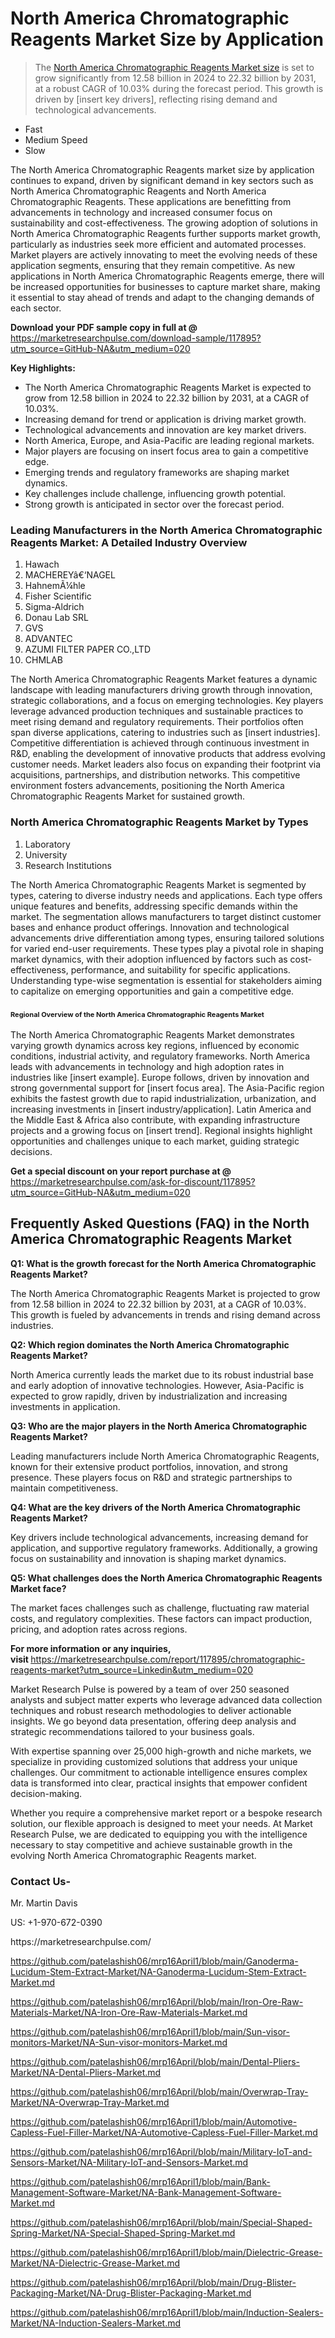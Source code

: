 <h1>North America Chromatographic Reagents Market&nbsp;Size by Application</h1><blockquote><p>The <a href="https://marketresearchpulse.com/download-sample/117895?utm_source=GitHub-NA&amp;utm_medium=020">North America Chromatographic Reagents Market size</a> is set to grow significantly from 12.58 billion in 2024 to 22.32 billion by 2031, at a robust CAGR of 10.03% during the forecast period. This growth is driven by [insert key drivers], reflecting rising demand and technological advancements.</p></blockquote><ul><li>Fast<li> Medium Speed<li> Slow</li></ul><p>The North America Chromatographic Reagents market size by application continues to expand, driven by significant demand in key sectors such as North America Chromatographic Reagents and North America Chromatographic Reagents. These applications are benefitting from advancements in technology and increased consumer focus on sustainability and cost-effectiveness. The growing adoption of solutions in North America Chromatographic Reagents further supports market growth, particularly as industries seek more efficient and automated processes. Market players are actively innovating to meet the evolving needs of these application segments, ensuring that they remain competitive. As new applications in North America Chromatographic Reagents emerge, there will be increased opportunities for businesses to capture market share, making it essential to stay ahead of trends and adapt to the changing demands of each sector.</p><p><strong>Download your PDF sample copy in full at @ </strong><a href="https://marketresearchpulse.com/download-sample/117895?utm_source=GitHub-NA&amp;utm_medium=020">https://marketresearchpulse.com/download-sample/117895?utm_source=GitHub-NA&amp;utm_medium=020</a></p><p><strong>Key Highlights: </strong></p><ul><li>The North America Chromatographic Reagents Market is expected to grow from 12.58 billion in 2024 to 22.32 billion by 2031, at a CAGR of 10.03%.</li><li>Increasing demand for trend or application is driving market growth.</li><li>Technological advancements and innovation are key market drivers.</li><li>North America, Europe, and Asia-Pacific are leading regional markets.</li><li>Major players are focusing on insert focus area to gain a competitive edge.</li><li>Emerging trends and regulatory frameworks are shaping market dynamics.</li><li>Key challenges include challenge, influencing growth potential.</li><li>Strong growth is anticipated in sector over the forecast period.</li></ul><h3>Leading Manufacturers in the North America Chromatographic Reagents Market: A Detailed Industry Overview</h3><ol><li>Hawach</li><li>MACHEREYâ€‘NAGEL</li><li>HahnemÃ¼hle</li><li>Fisher Scientific</li><li>Sigma-Aldrich</li><li>Donau Lab SRL</li><li>GVS</li><li>ADVANTEC</li><li>AZUMI FILTER PAPER CO.,LTD</li><li>CHMLAB</li></ol><div class="flex max-w-full flex-col flex-grow"><div class="min-h-8 text-message flex w-full flex-col items-end gap-2 whitespace-normal break-words [.text-message+&amp;]:mt-5" dir="auto" data-message-author-role="assistant" data-message-id="fd8432e4-4910-450d-b182-61b7bfb0a01f" data-message-model-slug="gpt-4o"><div class="flex w-full flex-col gap-1 empty:hidden first:pt-[3px]"><div class="markdown prose w-full break-words dark:prose-invert light"><p>The North America Chromatographic Reagents Market features a dynamic landscape with leading manufacturers driving growth through innovation, strategic collaborations, and a focus on emerging technologies. Key players leverage advanced production techniques and sustainable practices to meet rising demand and regulatory requirements. Their portfolios often span diverse applications, catering to industries such as [insert industries]. Competitive differentiation is achieved through continuous investment in R&amp;D, enabling the development of innovative products that address evolving customer needs. Market leaders also focus on expanding their footprint via acquisitions, partnerships, and distribution networks. This competitive environment fosters advancements, positioning the North America Chromatographic Reagents Market for sustained growth.</p></div></div></div></div><h3>North America Chromatographic Reagents Market by Types</h3><ol><li>Laboratory<li> University<li> Research Institutions</li></ol><div class="flex max-w-full flex-col flex-grow"><div class="min-h-8 text-message flex w-full flex-col items-end gap-2 whitespace-normal break-words [.text-message+&amp;]:mt-5" dir="auto" data-message-author-role="assistant" data-message-id="084470be-0bb7-4664-bddf-5156b4f41249" data-message-model-slug="gpt-4o-mini"><div class="flex w-full flex-col gap-1 empty:hidden first:pt-[3px]"><div class="markdown prose w-full break-words dark:prose-invert light"><p>The North America Chromatographic Reagents Market is segmented by types, catering to diverse industry needs and applications. Each type offers unique features and benefits, addressing specific demands within the market. The segmentation allows manufacturers to target distinct customer bases and enhance product offerings. Innovation and technological advancements drive differentiation among types, ensuring tailored solutions for varied end-user requirements. These types play a pivotal role in shaping market dynamics, with their adoption influenced by factors such as cost-effectiveness, performance, and suitability for specific applications. Understanding type-wise segmentation is essential for stakeholders aiming to capitalize on emerging opportunities and gain a competitive edge.</p></div></div></div></div><h3><span style="font-size: 11px;">Regional Overview of the North America Chromatographic Reagents Market</span></h3><div class="flex max-w-full flex-col flex-grow"><div class="min-h-8 text-message flex w-full flex-col items-end gap-2 whitespace-normal break-words [.text-message+&amp;]:mt-5" dir="auto" data-message-author-role="assistant" data-message-id="e9038762-ce64-4e30-91c9-9bd413514231" data-message-model-slug="gpt-4o-mini"><div class="flex w-full flex-col gap-1 empty:hidden first:pt-[3px]"><div class="markdown prose w-full break-words dark:prose-invert light"><p>The North America Chromatographic Reagents Market demonstrates varying growth dynamics across key regions, influenced by economic conditions, industrial activity, and regulatory frameworks. North America leads with advancements in technology and high adoption rates in industries like [insert example]. Europe follows, driven by innovation and strong governmental support for [insert focus area]. The Asia-Pacific region exhibits the fastest growth due to rapid industrialization, urbanization, and increasing investments in [insert industry/application]. Latin America and the Middle East &amp; Africa also contribute, with expanding infrastructure projects and a growing focus on [insert trend]. Regional insights highlight opportunities and challenges unique to each market, guiding strategic decisions.</p></div></div></div></div><p><strong>Get a special discount on your report purchase at @ </strong><a href="https://marketresearchpulse.com/ask-for-discount/117895?utm_source=GitHub-NA&amp;utm_medium=020">https://marketresearchpulse.com/ask-for-discount/117895?utm_source=GitHub-NA&amp;utm_medium=020</a></p><h2>Frequently Asked Questions (FAQ) in the North America Chromatographic Reagents Market</h2><p><strong>Q1: What is the growth forecast for the North America Chromatographic Reagents Market?</strong></p><p>The North America Chromatographic Reagents Market is projected to grow from 12.58 billion in 2024 to 22.32 billion by 2031, at a CAGR of 10.03%. This growth is fueled by advancements in trends and rising demand across industries.</p><p><strong>Q2: Which region dominates the North America Chromatographic Reagents Market?</strong></p><p>North America currently leads the market due to its robust industrial base and early adoption of innovative technologies. However, Asia-Pacific is expected to grow rapidly, driven by industrialization and increasing investments in application.</p><p><strong>Q3: Who are the major players in the North America Chromatographic Reagents Market?</strong></p><p>Leading manufacturers include North America Chromatographic Reagents, known for their extensive product portfolios, innovation, and strong presence. These players focus on R&amp;D and strategic partnerships to maintain competitiveness.</p><p><strong>Q4: What are the key drivers of the North America Chromatographic Reagents Market?</strong></p><p>Key drivers include technological advancements, increasing demand for application, and supportive regulatory frameworks. Additionally, a growing focus on sustainability and innovation is shaping market dynamics.</p><p><strong>Q5: What challenges does the North America Chromatographic Reagents Market face?</strong></p><p>The market faces challenges such as challenge, fluctuating raw material costs, and regulatory complexities. These factors can impact production, pricing, and adoption rates across regions.</p><p><strong>For more information or any inquiries, visit&nbsp;</strong><a href="https://marketresearchpulse.com/report/117895/chromatographic-reagents-market?utm_source=Linkedin&utm_medium=020">https://marketresearchpulse.com/report/117895/chromatographic-reagents-market?utm_source=Linkedin&utm_medium=020</a></p><p>Market Research Pulse is powered by a team of over 250 seasoned analysts and subject matter experts who leverage advanced data collection techniques and robust research methodologies to deliver actionable insights. We go beyond data presentation, offering deep analysis and strategic recommendations tailored to your business goals.</p><p>With expertise spanning over 25,000 high-growth and niche markets, we specialize in providing customized solutions that address your unique challenges. Our commitment to actionable intelligence ensures complex data is transformed into clear, practical insights that empower confident decision-making.</p><p>Whether you require a comprehensive market report or a bespoke research solution, our flexible approach is designed to meet your needs. At Market Research Pulse, we are dedicated to equipping you with the intelligence necessary to stay competitive and achieve sustainable growth in the evolving North America Chromatographic Reagents market.</p><h3><strong>Contact Us-</strong></h3><p>Mr. Martin Davis</p><p>US: +1-970-672-0390</p><p>https://marketresearchpulse.com/</p><p><a href="https://github.com/patelashish06/mrp16April1/blob/main/Ganoderma-Lucidum-Stem-Extract-Market/NA-Ganoderma-Lucidum-Stem-Extract-Market.md">https://github.com/patelashish06/mrp16April1/blob/main/Ganoderma-Lucidum-Stem-Extract-Market/NA-Ganoderma-Lucidum-Stem-Extract-Market.md</a></p><p><a href="https://github.com/patelashish06/mrp16April/blob/main/Iron-Ore-Raw-Materials-Market/NA-Iron-Ore-Raw-Materials-Market.md">https://github.com/patelashish06/mrp16April/blob/main/Iron-Ore-Raw-Materials-Market/NA-Iron-Ore-Raw-Materials-Market.md</a></p><p><a href="https://github.com/patelashish06/mrp16April1/blob/main/Sun-visor-monitors-Market/NA-Sun-visor-monitors-Market.md">https://github.com/patelashish06/mrp16April1/blob/main/Sun-visor-monitors-Market/NA-Sun-visor-monitors-Market.md</a></p><p><a href="https://github.com/patelashish06/mrp16April/blob/main/Dental-Pliers-Market/NA-Dental-Pliers-Market.md">https://github.com/patelashish06/mrp16April/blob/main/Dental-Pliers-Market/NA-Dental-Pliers-Market.md</a></p><p><a href="https://github.com/patelashish06/mrp16April/blob/main/Overwrap-Tray-Market/NA-Overwrap-Tray-Market.md">https://github.com/patelashish06/mrp16April/blob/main/Overwrap-Tray-Market/NA-Overwrap-Tray-Market.md</a></p><p><a href="https://github.com/patelashish06/mrp16April1/blob/main/Automotive-Capless-Fuel-Filler-Market/NA-Automotive-Capless-Fuel-Filler-Market.md">https://github.com/patelashish06/mrp16April1/blob/main/Automotive-Capless-Fuel-Filler-Market/NA-Automotive-Capless-Fuel-Filler-Market.md</a></p><p><a href="https://github.com/patelashish06/mrp16April/blob/main/Military-IoT-and-Sensors-Market/NA-Military-IoT-and-Sensors-Market.md">https://github.com/patelashish06/mrp16April/blob/main/Military-IoT-and-Sensors-Market/NA-Military-IoT-and-Sensors-Market.md</a></p><p><a href="https://github.com/patelashish06/mrp16April1/blob/main/Bank-Management-Software-Market/NA-Bank-Management-Software-Market.md">https://github.com/patelashish06/mrp16April1/blob/main/Bank-Management-Software-Market/NA-Bank-Management-Software-Market.md</a></p><p><a href="https://github.com/patelashish06/mrp16April/blob/main/Special-Shaped-Spring-Market/NA-Special-Shaped-Spring-Market.md">https://github.com/patelashish06/mrp16April/blob/main/Special-Shaped-Spring-Market/NA-Special-Shaped-Spring-Market.md</a></p><p><a href="https://github.com/patelashish06/mrp16April1/blob/main/Dielectric-Grease-Market/NA-Dielectric-Grease-Market.md">https://github.com/patelashish06/mrp16April1/blob/main/Dielectric-Grease-Market/NA-Dielectric-Grease-Market.md</a></p><p><a href="https://github.com/patelashish06/mrp16April/blob/main/Drug-Blister-Packaging-Market/NA-Drug-Blister-Packaging-Market.md">https://github.com/patelashish06/mrp16April/blob/main/Drug-Blister-Packaging-Market/NA-Drug-Blister-Packaging-Market.md</a></p><p><a href="https://github.com/patelashish06/mrp16April1/blob/main/Induction-Sealers-Market/NA-Induction-Sealers-Market.md">https://github.com/patelashish06/mrp16April1/blob/main/Induction-Sealers-Market/NA-Induction-Sealers-Market.md</a></p>